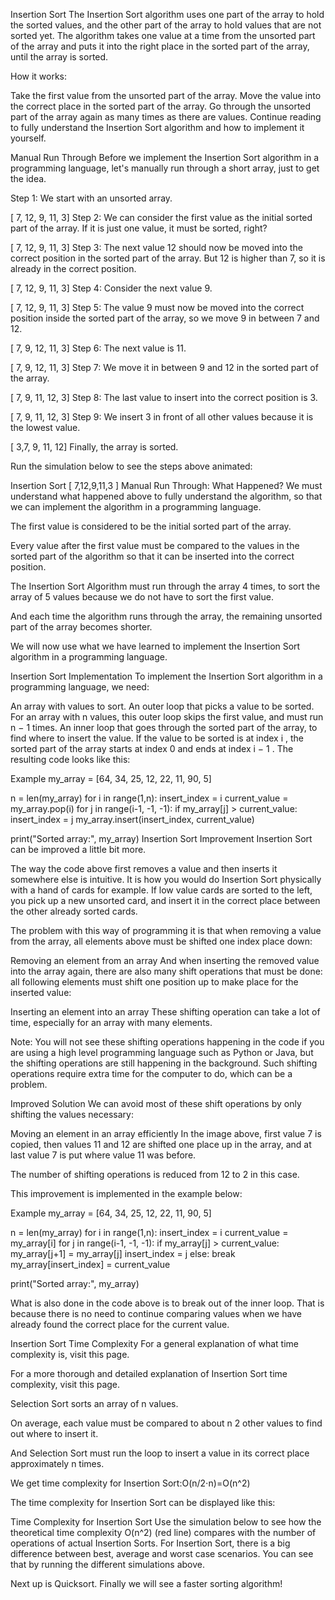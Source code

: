 Insertion Sort
The Insertion Sort algorithm uses one part of the array to hold the sorted values, and the other part of the array to hold values that are not sorted yet.
The algorithm takes one value at a time from the unsorted part of the array and puts it into the right place in the sorted part of the array, until the array is sorted.

How it works:

Take the first value from the unsorted part of the array.
Move the value into the correct place in the sorted part of the array.
Go through the unsorted part of the array again as many times as there are values.
Continue reading to fully understand the Insertion Sort algorithm and how to implement it yourself.

Manual Run Through
Before we implement the Insertion Sort algorithm in a programming language, let's manually run through a short array, just to get the idea.

Step 1: We start with an unsorted array.

[ 7, 12, 9, 11, 3]
Step 2: We can consider the first value as the initial sorted part of the array. If it is just one value, it must be sorted, right?

[ 7, 12, 9, 11, 3]
Step 3: The next value 12 should now be moved into the correct position in the sorted part of the array. But 12 is higher than 7, so it is already in the correct position.

[ 7, 12, 9, 11, 3]
Step 4: Consider the next value 9.

[ 7, 12, 9, 11, 3]
Step 5: The value 9 must now be moved into the correct position inside the sorted part of the array, so we move 9 in between 7 and 12.

[ 7, 9, 12, 11, 3]
Step 6: The next value is 11.

[ 7, 9, 12, 11, 3]
Step 7: We move it in between 9 and 12 in the sorted part of the array.

[ 7, 9, 11, 12, 3]
Step 8: The last value to insert into the correct position is 3.

[ 7, 9, 11, 12, 3]
Step 9: We insert 3 in front of all other values because it is the lowest value.

[ 3,7, 9, 11, 12]
Finally, the array is sorted.

Run the simulation below to see the steps above animated:

Insertion Sort
[ 7,12,9,11,3 ]
Manual Run Through: What Happened?
We must understand what happened above to fully understand the algorithm, so that we can implement the algorithm in a programming language.

The first value is considered to be the initial sorted part of the array.

Every value after the first value must be compared to the values in the sorted part of the algorithm so that it can be inserted into the correct position.

The Insertion Sort Algorithm must run through the array 4 times, to sort the array of 5 values because we do not have to sort the first value.

And each time the algorithm runs through the array, the remaining unsorted part of the array becomes shorter.

We will now use what we have learned to implement the Insertion Sort algorithm in a programming language.

Insertion Sort Implementation
To implement the Insertion Sort algorithm in a programming language, we need:

An array with values to sort.
An outer loop that picks a value to be sorted. For an array with 
n
 values, this outer loop skips the first value, and must run 
n
−
1
 times.
An inner loop that goes through the sorted part of the array, to find where to insert the value. If the value to be sorted is at index 
i
, the sorted part of the array starts at index 
0
 and ends at index 
i
−
1
.
The resulting code looks like this:

Example
my_array = [64, 34, 25, 12, 22, 11, 90, 5]

n = len(my_array)
for i in range(1,n):
    insert_index = i
    current_value = my_array.pop(i)
    for j in range(i-1, -1, -1):
        if my_array[j] > current_value:
            insert_index = j
    my_array.insert(insert_index, current_value)

print("Sorted array:", my_array)
Insertion Sort Improvement
Insertion Sort can be improved a little bit more.

The way the code above first removes a value and then inserts it somewhere else is intuitive. It is how you would do Insertion Sort physically with a hand of cards for example. If low value cards are sorted to the left, you pick up a new unsorted card, and insert it in the correct place between the other already sorted cards.

The problem with this way of programming it is that when removing a value from the array, all elements above must be shifted one index place down:

Removing an element from an array
And when inserting the removed value into the array again, there are also many shift operations that must be done: all following elements must shift one position up to make place for the inserted value:

Inserting an element into an array
These shifting operation can take a lot of time, especially for an array with many elements.

Note: You will not see these shifting operations happening in the code if you are using a high level programming language such as Python or Java, but the shifting operations are still happening in the background. Such shifting operations require extra time for the computer to do, which can be a problem.

Improved Solution
We can avoid most of these shift operations by only shifting the values necessary:

Moving an element in an array efficiently
In the image above, first value 7 is copied, then values 11 and 12 are shifted one place up in the array, and at last value 7 is put where value 11 was before.

The number of shifting operations is reduced from 12 to 2 in this case.

This improvement is implemented in the example below:

Example
my_array = [64, 34, 25, 12, 22, 11, 90, 5]

n = len(my_array)
for i in range(1,n):
    insert_index = i
    current_value = my_array[i]
    for j in range(i-1, -1, -1):
        if my_array[j] > current_value:
            my_array[j+1] = my_array[j]
            insert_index = j
        else:
            break
    my_array[insert_index] = current_value

print("Sorted array:", my_array) 
 
 
 
 
What is also done in the code above is to break out of the inner loop. That is because there is no need to continue comparing values when we have already found the correct place for the current value.

Insertion Sort Time Complexity
For a general explanation of what time complexity is, visit this page.

For a more thorough and detailed explanation of Insertion Sort time complexity, visit this page.

Selection Sort sorts an array of 
n
 values.

On average, each value must be compared to about 
n
2
 other values to find out where to insert it.

And Selection Sort must run the loop to insert a value in its correct place approximately 
n
 times.

We get time complexity for Insertion Sort:O(n/2⋅n)=O(n^2)
 

The time complexity for Insertion Sort can be displayed like this:

Time Complexity for Insertion Sort
Use the simulation below to see how the theoretical time complexity O(n^2)
 (red line) compares with the number of operations of actual Insertion Sorts.
 For Insertion Sort, there is a big difference between best, average and worst case scenarios. You can see that by running the different simulations above.

Next up is Quicksort. Finally we will see a faster sorting algorithm!
